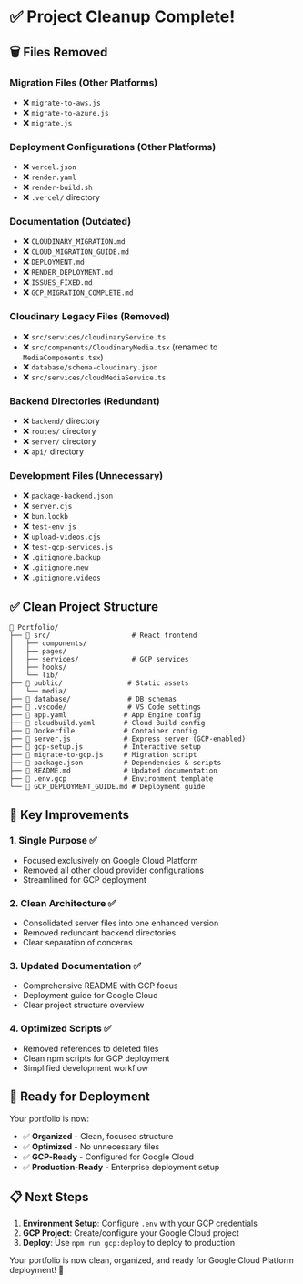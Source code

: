 # ✅ Project Cleanup Complete!

## 🗑️ Files Removed

### Migration Files (Other Platforms)
- ❌ `migrate-to-aws.js`
- ❌ `migrate-to-azure.js`
- ❌ `migrate.js`

### Deployment Configurations (Other Platforms)
- ❌ `vercel.json`
- ❌ `render.yaml`
- ❌ `render-build.sh`
- ❌ `.vercel/` directory

### Documentation (Outdated)
- ❌ `CLOUDINARY_MIGRATION.md`
- ❌ `CLOUD_MIGRATION_GUIDE.md`
- ❌ `DEPLOYMENT.md`
- ❌ `RENDER_DEPLOYMENT.md`
- ❌ `ISSUES_FIXED.md`
- ❌ `GCP_MIGRATION_COMPLETE.md`

### Cloudinary Legacy Files (Removed)
- ❌ `src/services/cloudinaryService.ts`
- ❌ `src/components/CloudinaryMedia.tsx` (renamed to `MediaComponents.tsx`)
- ❌ `database/schema-cloudinary.json`
- ❌ `src/services/cloudMediaService.ts`

### Backend Directories (Redundant)
- ❌ `backend/` directory
- ❌ `routes/` directory
- ❌ `server/` directory
- ❌ `api/` directory

### Development Files (Unnecessary)
- ❌ `package-backend.json`
- ❌ `server.cjs`
- ❌ `bun.lockb`
- ❌ `test-env.js`
- ❌ `upload-videos.cjs`
- ❌ `test-gcp-services.js`
- ❌ `.gitignore.backup`
- ❌ `.gitignore.new`
- ❌ `.gitignore.videos`

## ✅ Clean Project Structure

```
📁 Portfolio/
├── 📂 src/                    # React frontend
│   ├── components/
│   ├── pages/
│   ├── services/             # GCP services
│   ├── hooks/
│   └── lib/
├── 📂 public/                # Static assets
│   └── media/
├── 📂 database/              # DB schemas
├── 📂 .vscode/               # VS Code settings
├── 📄 app.yaml              # App Engine config
├── 📄 cloudbuild.yaml       # Cloud Build config
├── 📄 Dockerfile            # Container config
├── 📄 server.js             # Express server (GCP-enabled)
├── 📄 gcp-setup.js          # Interactive setup
├── 📄 migrate-to-gcp.js     # Migration script
├── 📄 package.json          # Dependencies & scripts
├── 📄 README.md             # Updated documentation
├── 📄 .env.gcp              # Environment template
└── 📄 GCP_DEPLOYMENT_GUIDE.md # Deployment guide
```

## 🎯 Key Improvements

### 1. **Single Purpose** ✅
- Focused exclusively on Google Cloud Platform
- Removed all other cloud provider configurations
- Streamlined for GCP deployment

### 2. **Clean Architecture** ✅
- Consolidated server files into one enhanced version
- Removed redundant backend directories
- Clear separation of concerns

### 3. **Updated Documentation** ✅
- Comprehensive README with GCP focus
- Deployment guide for Google Cloud
- Clear project structure overview

### 4. **Optimized Scripts** ✅
- Removed references to deleted files
- Clean npm scripts for GCP deployment
- Simplified development workflow

## 🚀 Ready for Deployment

Your portfolio is now:
- ✅ **Organized** - Clean, focused structure
- ✅ **Optimized** - No unnecessary files
- ✅ **GCP-Ready** - Configured for Google Cloud
- ✅ **Production-Ready** - Enterprise deployment setup

## 📋 Next Steps

1. **Environment Setup**: Configure `.env` with your GCP credentials
2. **GCP Project**: Create/configure your Google Cloud project
3. **Deploy**: Use `npm run gcp:deploy` to deploy to production

Your portfolio is now clean, organized, and ready for Google Cloud Platform deployment! 🎉
